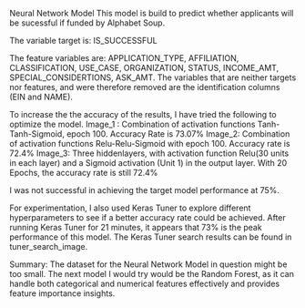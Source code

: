 Neural Network Model
This model is build to predict whether applicants will be sucessful if funded by Alphabet Soup.

The variable target is: IS_SUCCESSFUL

The feature variables are: APPLICATION_TYPE, AFFILIATION, CLASSIFICATION, USE_CASE, ORGANIZATION, STATUS, INCOME_AMT, SPECIAL_CONSIDERTIONS, ASK_AMT.
The variables that are neither targets nor features, and were therefore removed are the identification columns (EIN and NAME).

To increase the the accuracy of the results, I have tried the following to optimize the model.
Image_1 : Combination of activation functions Tanh-Tanh-Sigmoid, epoch 100. Accuracy Rate is 73.07%
Image_2:  Combination of activation functions Relu-Relu-Sigmoid with epoch 100. Accuracy rate is 72.4%
Image_3:  Three hiddenlayers, with activation function Relu(30 units in each layer) and a Sigmoid activation (Unit 1) in the output layer. With 20 Epochs, the accuracy rate is still 72.4%

I was not successful in achieving the target model performance at 75%.

For experimentation, I also used Keras Tuner to explore different hyperparameters to see if a better accuracy rate could be achieved.
After running Keras Tuner for 21 minutes, it appears that 73% is the peak performance of this model. The Keras Tuner search results can be found in tuner_search_image.

Summary:
The dataset for the Neural Network Model in question might be too small. The next model I would try would be the Random Forest, as it can handle both categorical and numerical features effectively and provides feature importance insights.
